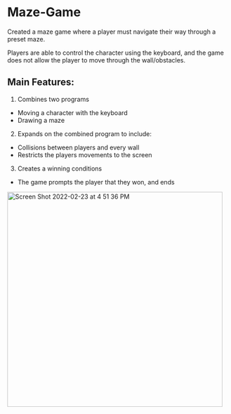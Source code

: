 # Maze-Game

Created a maze game where a player must navigate their way through a preset maze.

Players are able to control the character using the keyboard, and the game does not allow the player to move through the wall/obstacles.

## Main Features:

1) Combines two programs
  - Moving a character with the keyboard
  - Drawing a maze
2) Expands on the combined program to include: 
  - Collisions between players and every wall
  - Restricts the players movements to the screen
3) Creates a winning conditions
  - The game prompts the player that they won, and ends

<img width="490" alt="Screen Shot 2022-02-23 at 4 51 36 PM" src="https://user-images.githubusercontent.com/87779346/155414794-4affd40a-61f4-4f95-8921-36640233dc16.png">
